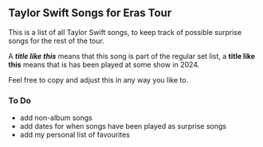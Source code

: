 ## Taylor Swift Songs for Eras Tour

This is a list of all Taylor Swift songs, to keep track of possible surprise songs for the rest of the tour.

A ***title like this*** means that this song is part of the regular set list, a **title like this** means that is has been played at some show in 2024.

Feel free to copy and adjust this in any way you like to.

### To Do
- add non-album songs
- add dates for when songs have been played as surprise songs
- add my personal list of favourites
